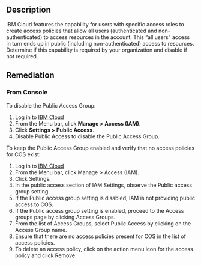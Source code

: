 ## Description

IBM Cloud features the capability for users with specific access roles to create access
policies that allow all users (authenticated and non-authenticated) to access resources in
the account. This “all users” access in turn ends up in public (including non-authenticated)
access to resources. Determine if this capability is required by your organization and
disable if not required.

## Remediation

### From Console

To disable the Public Access Group:

1. Log in to [IBM Cloud](https://cloud.ibm.com)
2. From the Menu bar, click **Manage > Access (IAM)**.
3. Click **Settings > Public Access**.
4. Disable Public Access to disable the Public Access Group.

To keep the Public Access Group enabled and verify that no access policies for COS exist:

1. Log in to [IBM Cloud](https://cloud.ibm.com)
2. From the Menu bar, click Manage > Access (IAM).
3. Click Settings.
4. In the public access section of IAM Settings, observe the Public access group setting.
5. If the Public access group setting is disabled, IAM is not providing public access to COS.
6. If the Public access group setting is enabled, proceed to the Access groups page by clicking Access Groups.
7. From the list of Access Groups, select Public Access by clicking on the Access Group name.
8. Ensure that there are no access policies present for COS in the list of access policies.
9. To delete an access policy, click on the action menu icon for the access policy and click Remove.